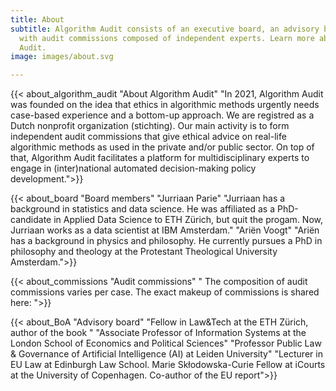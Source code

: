 ```yaml
---
title: About
subtitle: Algorithm Audit consists of an executive board, an advisory board and works
  with audit commissions composed of independent experts. Learn more about Algorithm
  Audit.
image: images/about.svg

---
```

{{< about_algorithm_audit "About Algorithm Audit" "In 2021, Algorithm Audit was founded on the idea that ethics in algorithmic methods urgently needs case-based experience and a bottom-up approach. We are registred as a Dutch nonprofit organization (stichting). Our main activity is to form independent audit commissions that give ethical advice on real-life algorithmic methods as used in the private and/or public sector. On top of that, Algorithm Audit facilitates a platform for multidisciplinary experts to engage in (inter)national automated decision-making policy development.">}}

{{< about_board "Board members" "Jurriaan Parie" "Jurriaan has a background in statistics and data science. He was affiliated as a PhD-candidate in Applied Data Science to ETH Zürich, but quit the progam. Now, Jurriaan works as a data scientist at IBM Amsterdam." "Ariën Voogt" "Ariën has a background in physics and philosophy. He currently pursues a PhD in philosophy and theology at the Protestant Theological University Amsterdam.">}} 

{{< about_commissions "Audit commissions" " The composition of audit commissions varies per case. The exact makeup of commissions is shared here: ">}}

{{< about_BoA "Advisory board" 
"Fellow in Law&Tech at the ETH Zürich, author of the book " 
"Associate Professor of Information Systems at the London School of Economics and Political Sciences"
"Professor Public Law & Governance of Artificial Intelligence (AI) at Leiden University"
"Lecturer in EU Law at Edinburgh Law School. Marie Skłodowska-Curie Fellow at iCourts at the University of Copenhagen. Co-author of the EU report">}}